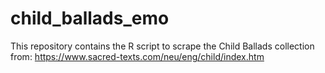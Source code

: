 # child_ballads_emo

This repository contains the R script to scrape the Child Ballads collection from: https://www.sacred-texts.com/neu/eng/child/index.htm

